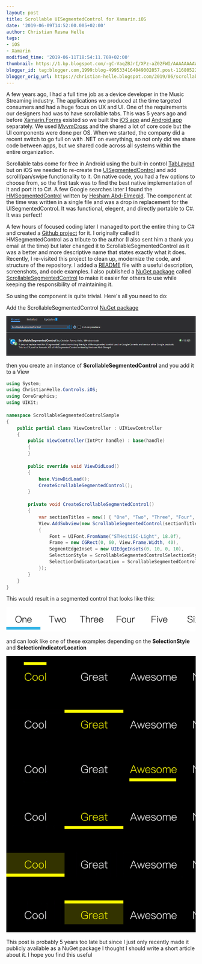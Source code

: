 ```yaml
---
layout: post
title: Scrollable UISegmentedControl for Xamarin.iOS
date: '2019-06-09T14:52:00.005+02:00'
author: Christian Resma Helle
tags: 
- iOS
- Xamarin
modified_time: '2019-06-11T18:54:11.769+02:00'
thumbnail: https://1.bp.blogspot.com/-gC-VaqZBJrI/XPz-aZ02FWI/AAAAAAAAWBs/orVSUyZjkvU7TtX0wxZ2lcqCoLPF5X7OQCLcBGAs/s72-c/scrollablesegmentedcontrol-nuget.png
blogger_id: tag:blogger.com,1999:blog-4995334164049002857.post-1168052297225765485
blogger_orig_url: https://christian-helle.blogspot.com/2019/06/scrollable-uisegmentedcontrol-for.html
---
```


A few years ago, I had a full time job as a device developer in the Music Streaming industry. The applications we produced at the time targeted consumers and had a huge focus on UX and UI. One of the requirements our designers had was to have scrollable tabs. This was 5 years ago and before [Xamarin.Forms](https://docs.microsoft.com/en-us/xamarin/xamarin-forms/) existed so we built the [iOS app](http://itunes.apple.com/dk/app/yousee-musik/id1108892163) and [Android app](http://play.google.com/store/apps/details?id=dk.yousee.musik) separately. We used [MvvmCross](https://www.mvvmcross.com/) and the shared a lot of core code but the UI components were done per OS. When we started, the company did a recent switch to go full on with .NET on everything, so not only did we share code between apps, but we shared code across all systems within the entire organization.  

Scrollable tabs come for free in Android using the built-in control [TabLayout](https://developer.android.com/reference/android/support/design/widget/TabLayout) but on iOS we needed to re-create the [UISegmentedControl](https://developer.apple.com/documentation/uikit/uisegmentedcontrol) and add scroll/pan/swipe functionality to it. On native code, you had a few options to choose from, so the first task was to find the best native implementation of it and port it to C#. A few Google searches later I found the [HMSegmentedControl](https://github.com/HeshamMegid/HMSegmentedControl) written by [Hesham Abd-Elmegid](https://hesh.am/). The component at the time was written in a single file and was a drop in replacement for the UISegmentedControl. It was functional, elegent, and directly portable to C#. It was perfect!  

A few hours of focused coding later I managed to port the entire thing to C# and created a [Github project](https://github.com/christianhelle/ScrollableSegmentedControl) for it. I originally called it HMSegmentedControl as a tribute to the author (I also sent him a thank you email at the time) but later changed it to ScrollableSegmentedControl as it was a better and more descriptive name that states exactly what it does. Recently, I re-visited this project to clean up, modernize the code, and structure of the repository. I added a [README](https://github.com/christianhelle/ScrollableSegmentedControl/blob/master/README.md) file with a useful description, screenshots, and code examples. I also published a [NuGet package](https://www.nuget.org/packages/scrollablesegmentedcontrol) called [ScrollableSegmentedControl](https://www.nuget.org/packages/scrollablesegmentedcontrol) to make it easier for others to use while keeping the responsibility of maintaining it.  

So using the component is quite trivial. Here's all you need to do:  

Add the ScrollableSegmentedControl [NuGet package](https://www.nuget.org/packages/scrollablesegmentedcontrol)  

![](/assets/images/scrollablesegmentedcontrol-nuget.png)

then you create an instance of **ScrollableSegmentedControl** and you add it to a View  

```csharp
using System;  
using ChristianHelle.Controls.iOS;  
using CoreGraphics;  
using UIKit;  

namespace ScrollableSegmentedControlSample  
{  
    public partial class ViewController : UIViewController  
    {  
        public ViewController(IntPtr handle) : base(handle)  
        {  
        }  

        public override void ViewDidLoad()  
        {  
            base.ViewDidLoad();  
            CreateScrollableSegmentedControl();  
        }  

        private void CreateScrollableSegmentedControl()  
        {  
            var sectionTitles = new[] { "One", "Two", "Three", "Four", "Five", "Six" };  
            View.AddSubview(new ScrollableSegmentedControl(sectionTitles)  
            {  
                Font = UIFont.FromName("STHeitiSC-Light", 18.0f),  
                Frame = new CGRect(0, 60, View.Frame.Width, 40),  
                SegmentEdgeInset = new UIEdgeInsets(0, 10, 0, 10),  
                SelectionStyle = ScrollableSegmentedControlSelectionStyle.FullWidthStripe,  
                SelectionIndicatorLocation = ScrollableSegmentedControlIndicatorLocation.Down  
            });  
        }  
    }  
}  
```

This would result in a segmented control that looks like this:  

![](/assets/images/scrollablesegmentedcontrol.png)  

and can look like one of these examples depending on the **SelectionStyle** and **SelectionIndicatorLocation**  

![](/assets/images/scrollablesegmentedcontrol-dark.png)  

This post is probably 5 years too late but since I just only recently made it publicly available as a NuGet package I thought I should write a short article about it. I hope you find this useful